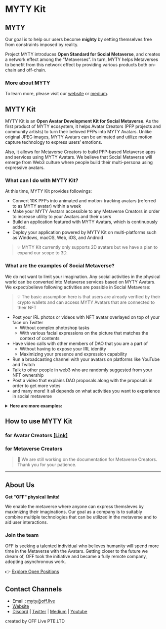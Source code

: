 # MYTY Kit

## MYTY

Our goal is to help our users become **mighty** by setting themselves free from constraints imposed by reality. 

Project MYTY introduces **Open Standard for Social Metaverse**, and creates a network effect among the “Metaverses”. In turn, MYTY helps Metaverses to benefit from this network effect by providing various products both on-chain and off-chain.

### More about MYTY
To learn more, please visit our [website](https://myty.space/)  or [medium](https://medium.com/@MYTY_Official).


## MYTY Kit

MYTY Kit is an **Open Avatar Development Kit for Social Metaverse**. As the first product of MYTY ecosystem, it helps Avatar Creators (PFP projects and community artists) to turn their beloved PFPs into MYTY Avatars. Unlike original JPEG images, MYTY Avatars can be animated and utilize motion capture technology to express users’ emotions.

Also, it allows for Metaverse Creators to build PFP-based Metaverse apps and services using MYTY Avatars. We believe that Social Metaverse will emerge from Web3 culture where people build their multi-persona using expressive avatars.

### What can I do with MYTY Kit?

At this time, MYTY Kit provides followings:

- Convert 10K PFPs into animated and motion-tracking avatars (referred to as MYTY avatar) within a week
- Make your MYTY Avatars accessible to any Metaverse Creators in order to increase utility to your Avatars and their users
- Build an application featured with MYTY Avatars, which is continuously added.
- Deploy your application powered by MYTY Kit on multi-platforms such as Windows, macOS, Web, iOS, and Android


>💡 MYTY Kit currently only supports 2D avatars but we have a plan to expand our scope to 3D.


### What are the examples of Social Metaverse?

We do not want to limit your imagination. Any social activities in the physical world can be converted into Metaverse services based on MYTY Avatars. We expect/believe following activities are possible in Social Metaverse:



> 💡 The basic assumption here is that users are already verified by their crypto wallets and can access MYTY Avatars that are connected to their NFT 


</aside>

- Post your IRL photos or videos with NFT avatar overlayed on top of your face on Twitter
    - Without complex photoshop tasks
    - With various facial expressions on the picture that matches the context of contents
- Have video calls with other members of DAO that you are a part of
    - Without having to expose your IRL identity
    - Maximizing your presence and expression capability
- Run a broadcasting channel with your avatars on platforms like YouTube and Twitch
- Talk to other people in web3 who are randomly suggested from your NFT ownership
- Post a video that explains DAO proposals along with the proposals in order to get more votes
- and many more! It all depends on what activities you want to experience in social metaverse

<details>
<summary><strong>Here are more examples:</strong></summary>
<ul>
    <li>Enjoy music concerts or Karaoke with other audiences</li>
    <ul>
        <li>Can express how much you are enjoying the music</li>
        <li>Can make your avatar’s lips synced with your physical lips while you are singing</li>
    </ul>
    <li>Participate in online conferences as your NFT avatars</li>
    <li>Dance with other people along with the random music</li>
    <li>Try standup comedy on the virtual stage where you can see your audiences’ faces and reactions in realtime</li>
    <li>Find a datemate in a specific NFT community</li>
    <li>Create an audial blog where your NFT avatars read out loud your blogposts using tts (audio creation) and MYTY Kit (animation creation)</li>
    <li>To have a Gathertown-like remote work place where people can have a video chat whey they get close to each other not with their IRL faces but with their NFT Avatars’ faces</li>
    <li>To have your friends’ virtual faces on top of the game you are playing to see their reactions and get more feeling of being together</li>
    <li>Join galleries or museums with your favorite avatars while you can see other audiences’ reactions to the exhibitions</li>
    <li>Have meditation sessions with other avatar users while you can naturally feel how much others are relaxed by observing their facial expressions</li>
    <li>Visit a virtual photo booth where you can take pictures with your friends</li>
    <li>Visit a psychiatrist’s virtual office and have a session without being worried about exposing yourself</li>
    <ul>
        <li>Psychiatrists should be able to read your face to diagnose your mental status</li>
    </ul>
</ul>
</details> 

    

## How to use MYTY Kit

### for  Avatar Creators [[Link]](https://myty.gitbook.io/myty-kit-guide/)

### for Metaverse Creators

> 🚧 We are still working on the documentation for Metaverse Creators. Thank you for your patience.

* * * 

## About Us
**Get "OFF" physical limits!**

We enable the metaverse where anyone can express themsleves by maximizing their imaginations. 
Our goal as a company is to suitably combine multiple technologies that can be utilized in the metaverse and to aid user interactions.
### Join the team
OFF is seeking a talented individual who believes humanity will spend more time in the Metaverse with the Avatars. Getting closer to the future we dream of, OFF took the initiative and became a fully remote company, adopting asynchronous work.

👉 [Explore Open Positions](http://weare.off.live)


## Contact Channels

- Email : <myty@off.live>
- [Website](http://myty.space) 
- [Discord](https://discord.gg/myty)  |  [Twitter](https://twitter.com/myty_official)  |  [Medium](https://medium.com/@MYTY_Official)  |  [Youtube](https://www.youtube.com/channel/UCKqsyiL_WZqIHEMqc7da4zA)









created by OFF Live PTE.LTD